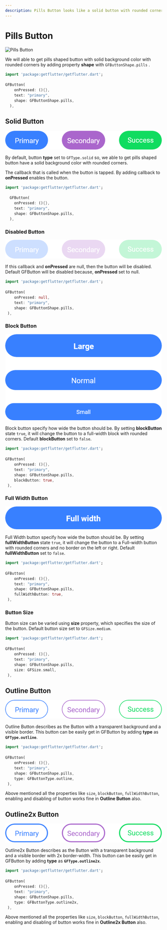 ```yaml
---
description: Pills Button looks like a solid button with rounded corners.
---
```


# Pills Button

![Pills Button](https://ik.imagekit.io/ionicfirebaseapp/docs/buttons/tr:dpr-auto,tr:w-auto/Pills_button-solid_2x_ckYKR31F62.png)

We will able to get pills shaped button with solid background color with rounded corners by adding property **shape** with  `GFButtonShape.pills` .

```dart
import 'package:getflutter/getflutter.dart';

GFButton(
    onPressed: (){},
    text: "primary",
    shape: GFButtonShape.pills,
  ),
```

## Solid Button

![Solid Button](../.gitbook/assets/pills-solid-button-2x.png)

By default, button **type** set to `GFType.solid` so, we able to get pills shaped button have a solid background color with  rounded corners.

The callback that is called when the button is tapped. By adding callback to **onPressed** enables the button.

```dart
import 'package:getflutter/getflutter.dart';
  
  GFButton(
    onPressed: (){},
    text: "primary",
    shape: GFButtonShape.pills,
  ),
```

### Disabled Button

![Disabled Button](../.gitbook/assets/pills-disabled-2x.png)

If this callback and **onPressed** are null, then the button will be disabled. Default GFButton will be disabled because, **onPressed** set to null. 

```dart
import 'package:getflutter/getflutter.dart';

GFButton(
    onPressed: null,
    text: "primary",
    shape: GFButtonShape.pills,
 ),
```

### Block Button

![Block Button](../.gitbook/assets/block-buttons-2x.png)

Block button specify how wide the button should be. By setting **blockButton** state `true`, it will change the button to a full-width block with rounded corners. Default **blockButton** set to `false`.

```dart
import 'package:getflutter/getflutter.dart';

GFButton(
    onPressed: (){},
    text: "primary",
    shape: GFButtonShape.pills,
    blockButton: true,
 ),
```

### Full Width Button

![Full Width Button](../.gitbook/assets/full-width-2x.png)

Full Width button specify how wide the button should be. By setting **fullWidthButton** state `true`, it will change the button to a Full-width button with rounded corners and no border on the left or right. Default **fullWidthButton** set to `false`.

```dart
import 'package:getflutter/getflutter.dart';

GFButton(
    onPressed: (){},
    text: "primary",
    shape: GFButtonShape.pills,
    fullWidthButton: true,
 ),
```

### Button Size

Button size can be varied using **size** property, which specifies the size of the button. Default button size set to `GFSize.medium`.

```dart
import 'package:getflutter/getflutter.dart';

GFButton(
    onPressed: (){},
    text: "primary",
    shape: GFButtonShape.pills,
    size: GFSize.small,
 ),
```

## Outline Button

![Outline Button](../.gitbook/assets/pills-outline-2x.png)

Outline Button describes as the Button with a transparent background and a visible border. This button can be easily get in GFButton by adding **type** as **`GFType.outline`**. 

```dart
import 'package:getflutter/getflutter.dart';

GFButton(
    onPressed: (){},
    text: "primary",
    shape: GFButtonShape.pills,
    type: GFButtonType.outline,
 ),
```

Above mentioned all the properties like `size`, `blockButton`, `fullWidthButton`, enabling and disabling of button works fine in **Outline Button** also.

## Outline2x Button

![Outline 2X Button](../.gitbook/assets/pills-outline-2x-2x.png)

Outline2x Button describes as the Button with a transparent background and a visible border with 2x border-width. This button can be easily get in GFButton by adding **type** as **`GFType.outline2x`**. 

```dart
import 'package:getflutter/getflutter.dart';

GFButton(
    onPressed: (){},
    text: "primary",
    shape: GFButtonShape.pills,
    type: GFButtonType.outline2x,
 ),
```

Above mentioned all the properties like `size`, `blockButton`, `fullWidthButton`, enabling and disabling of button works fine in **Outline2x Button** also.

